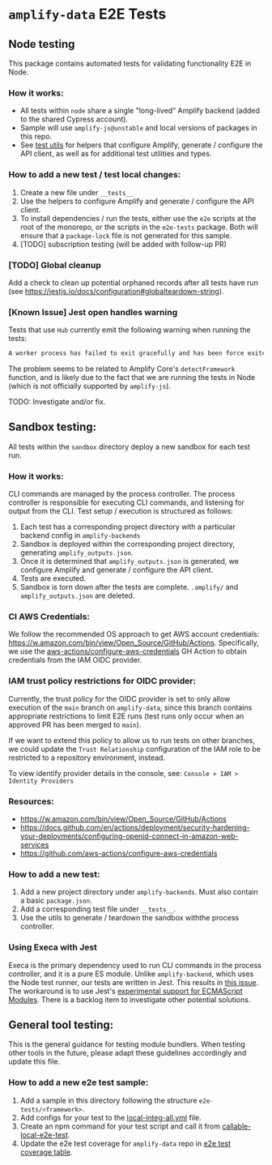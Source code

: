 # `amplify-data` E2E Tests

## Node testing

This package contains automated tests for validating functionality E2E in Node.

### How it works:

- All tests within `node` share a single "long-lived" Amplify backend (added to
  the shared Cypress account).
- Sample will use `amplify-js@unstable` and local versions of packages in this repo.
- See [test utils](node/utils.ts) for helpers that configure Amplify, generate /
  configure the API client, as well as for additional test utilities and types.

### How to add a new test / test local changes:

1. Create a new file under `__tests__`
2. Use the helpers to configure Amplify and generate / configure the API client.
3. To install dependencies / run the tests, either use the `e2e` scripts at
   the root of the monorepo, or the scripts in the `e2e-tests` package. Both will
   ensure that a `package-lock` file is not generated for this sample.
4. [TODO] subscription testing (will be added with follow-up PR)

### [TODO] Global cleanup

Add a check to clean up potential orphaned records after all tests have run
(see https://jestjs.io/docs/configuration#globalteardown-string).

### [Known Issue] Jest open handles warning

Tests that use `Hub` currently emit the following warning when running the tests:

```bash
A worker process has failed to exit gracefully and has been force exited. This is likely caused by tests leaking due to improper teardown. Try running with --detectOpenHandles to find leaks. Active timers can also cause this, ensure that .unref() was called on them.
```

The problem seems to be related to Amplify Core's `detectFramework` function, and
is likely due to the fact that we are running the tests in Node (which is not
officially supported by `amplify-js`).

TODO: Investigate and/or fix.

## Sandbox testing:

All tests within the `sandbox` directory deploy a new sandbox for each test run.

### How it works:

CLI commands are managed by the process controller. The process controller is
responsible for executing CLI commands, and listening for output from the CLI.
Test setup / execution is structured as follows:

1. Each test has a corresponding project directory with a particular backend
   config in `amplify-backends`
2. Sandbox is deployed within the corresponding project directory, generating
   `amplify_outputs.json`.
3. Once it is determined that `amplify_outputs.json` is generated, we configure
   Amplify and generate / configure the API client.
4. Tests are executed.
5. Sandbox is torn down after the tests are complete. `.amplify/` and
   `amplify_outputs.json` are deleted.

### CI AWS Credentials:

We follow the recommended OS approach to get AWS account credentials: https://w.amazon.com/bin/view/Open_Source/GitHub/Actions.
Specifically, we use the [aws-actions/configure-aws-credentials](https://github.com/aws-actions/configure-aws-credentials#assuming-a-role) GH Action to obtain credentials from
the IAM OIDC provider.

### IAM trust policy restrictions for OIDC provider:

Currently, the trust policy for the OIDC provider is set to only allow execution
of the `main` branch on `amplify-data`, since this branch contains appropriate
restrictions to limit E2E runs (test runs only occur when an approved PR has
been merged to `main`).

If we want to extend this policy to allow us to run tests on other branches, we
could update the `Trust Relationship` configuration of the IAM role to be
restricted to a repository environment, instead.

To view identify provider details in the console, see: `Console > IAM > Identity Providers`

### Resources:

- https://w.amazon.com/bin/view/Open_Source/GitHub/Actions
- https://docs.github.com/en/actions/deployment/security-hardening-your-deployments/configuring-openid-connect-in-amazon-web-services
- https://github.com/aws-actions/configure-aws-credentials

### How to add a new test:

1. Add a new project directory under `amplify-backends`. Must also contain a
   basic `package.json`.
2. Add a corresponding test file under `__tests__`.
3. Use the utils to generate / teardown the sandbox withthe process controller.

### Using Execa with Jest

Execa is the primary dependency used to run CLI commands in the process
controller, and it is a pure ES module. Unlike `amplify-backend`, which uses the
Node test runner, our tests are written in Jest. This results in [this issue](https://github.com/sindresorhus/execa/issues/465).
The workaround is to use Jest's [experimental support for ECMAScript Modules](https://jestjs.io/docs/ecmascript-modules). There is a backlog item to investigate other potential solutions.

## General tool testing:

This is the general guidance for testing module bundlers. When testing other tools in the future, please adapt these guidelines accordingly and update this file.

### How to add a new e2e test sample:

1. Add a sample in this directory following the structure `e2e-tests/<framework>`.
2. Add configs for your test to the [local-integ-all.yml](../../.github/integ-config/local-integ-all.yml) file.
3. Create an npm command for your test script and call it from [callable-local-e2e-test](../../.github/workflows/callable-local-e2e-test.yml).
4. Update the e2e test coverage for `amplify-data` repo in [e2e test coverage table](../../e2e-TEST-COVERAGE.md).